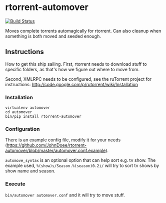 rtorrent-automover
==================

[![Build Status](https://travis-ci.org/JohnDoee/rtorrent-automover.png)](https://travis-ci.org/JohnDoee/rtorrent-automover)

Moves complete torrents automagically for rtorrent.
Can also cleanup when something is both moved and seeded enough.

Instructions
------------

How to get this ship sailing.
First, rtorrent needs to download stuff to specific folders, as that's how we figure out where to move from.

Second, XMLRPC needs to be configured, see the ruTorrent project for instructions: http://code.google.com/p/rutorrent/wiki/Installation


### Installation
    virtualenv automover
    cd automover
    bin/pip install rtorrent-automover

### Configuration
There is an example config file, modify it for your needs (https://github.com/JohnDoee/rtorrent-automover/blob/master/automover.conf.example).

```automove_syntax``` is an optional option that can help sort e.g. tv show. The example used, ```%(show)s/Season.%(season)0.2i/``` will try to sort tv shows by show name and season.

### Execute

```bin/automover automover.conf``` and it will try to move stuff.